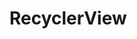 # RecyclerView


<center><src="![WhatsApp Image 2023-03-13 at 21  (1)](https://user-images.githubusercontent.com/102183014/224866063-66421fd3-edcd-446f-96d6-cf8faf83e882.jpg)"></center>
